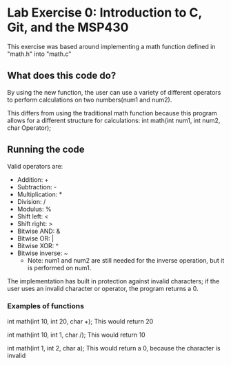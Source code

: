 # Lab Exercise 0: Introduction to C, Git, and the MSP430
This exercise was based around implementing a math function defined in "math.h" into "math.c"

## What does this code do?
By using the new function, the user can use a variety of different operators to perform calculations on two numbers(num1 and num2).

This differs from using the traditional math function because this program allows for a different structure for calculations:
  int math(int num1, int num2, char Operator);

## Running the code
Valid operators are: 
* Addition: + 
* Subtraction: - 
* Multiplication: * 
* Division: / 
* Modulus: %
* Shift left: <
* Shift right: > 
* Bitwise AND: &
* Bitwise OR: |
* Bitwise XOR: ^
* Bitwise inverse: ~
  * Note: num1 and num2 are still needed for the inverse operation, but it is performed on num1.
  
The implementation has built in protection against invalid characters; if the user uses an invalid character or operator, the program returns a 0.

### Examples of functions
int math(int 10, int 20, char +);
  This would return 20

int math(int 10, int 1, char /);
  This would return 10

int math(int 1, int 2, char a);
  This would return a 0, because the character is invalid
